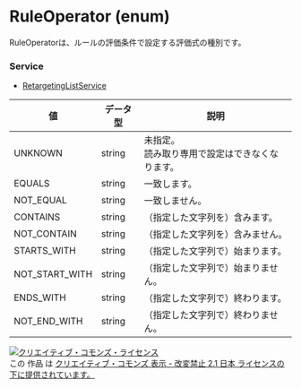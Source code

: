 # RuleOperator (enum)
RuleOperatorは、ルールの評価条件で設定する評価式の種別です。

### Service
+ [RetargetingListService](./services/RetargetingListService.md)

| 値 | データ型 | 説明 | 
|---|---|---|
| UNKNOWN| string| 未指定。<br>読み取り専用で設定はできなくなります。 |
| EQUALS| string| 一致します。 |
| NOT_EQUAL| string| 一致しません。 |
| CONTAINS| string| （指定した文字列を）含みます。 |
| NOT_CONTAIN| string| （指定した文字列を）含みません。 |
| STARTS_WITH| string| （指定した文字列で）始まります。 |
| NOT_START_WITH| string| （指定した文字列で）始まりません。 |
| ENDS_WITH| string| （指定した文字列で）終わります。 |
| NOT_END_WITH| string| （指定した文字列で）終わりません。|

<a rel="license" href="http://creativecommons.org/licenses/by-nd/2.1/jp/"><img alt="クリエイティブ・コモンズ・ライセンス" style="border-width:0" src="https://i.creativecommons.org/l/by-nd/2.1/jp/88x31.png" /></a><br />この 作品 は <a rel="license" href="http://creativecommons.org/licenses/by-nd/2.1/jp/">クリエイティブ・コモンズ 表示 - 改変禁止 2.1 日本 ライセンスの下に提供されています。</a>
